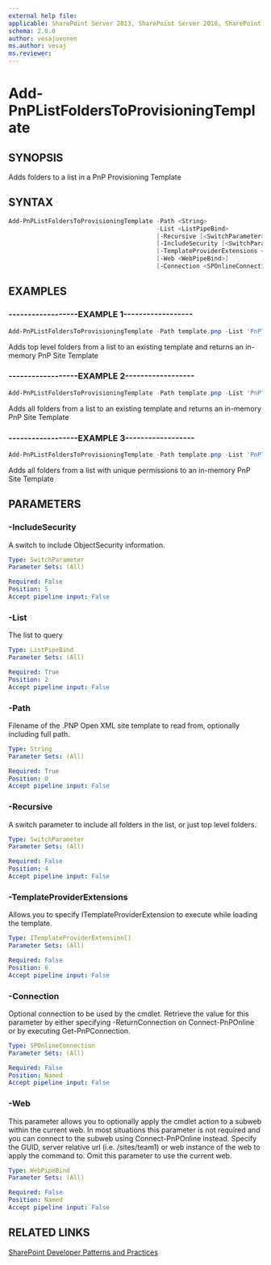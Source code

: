 ```yaml
---
external help file:
applicable: SharePoint Server 2013, SharePoint Server 2016, SharePoint Online
schema: 2.0.0
author: vesajuvonen
ms.author: vesaj
ms.reviewer:
---
```

# Add-PnPListFoldersToProvisioningTemplate

## SYNOPSIS
Adds folders to a list in a PnP Provisioning Template

## SYNTAX 

```powershell
Add-PnPListFoldersToProvisioningTemplate -Path <String>
                                         -List <ListPipeBind>
                                         [-Recursive [<SwitchParameter>]]
                                         [-IncludeSecurity [<SwitchParameter>]]
                                         [-TemplateProviderExtensions <ITemplateProviderExtension[]>]
                                         [-Web <WebPipeBind>]
                                         [-Connection <SPOnlineConnection>]
```

## EXAMPLES

### ------------------EXAMPLE 1------------------
```powershell
Add-PnPListFoldersToProvisioningTemplate -Path template.pnp -List 'PnPTestList'
```

Adds top level folders from a list to an existing template and returns an in-memory PnP Site Template

### ------------------EXAMPLE 2------------------
```powershell
Add-PnPListFoldersToProvisioningTemplate -Path template.pnp -List 'PnPTestList' -Recursive
```

Adds all folders from a list to an existing template and returns an in-memory PnP Site Template

### ------------------EXAMPLE 3------------------
```powershell
Add-PnPListFoldersToProvisioningTemplate -Path template.pnp -List 'PnPTestList' -Recursive -IncludeSecurity
```

Adds all folders from a list with unique permissions to an in-memory PnP Site Template

## PARAMETERS

### -IncludeSecurity
A switch to include ObjectSecurity information.

```yaml
Type: SwitchParameter
Parameter Sets: (All)

Required: False
Position: 5
Accept pipeline input: False
```

### -List
The list to query

```yaml
Type: ListPipeBind
Parameter Sets: (All)

Required: True
Position: 2
Accept pipeline input: False
```

### -Path
Filename of the .PNP Open XML site template to read from, optionally including full path.

```yaml
Type: String
Parameter Sets: (All)

Required: True
Position: 0
Accept pipeline input: False
```

### -Recursive
A switch parameter to include all folders in the list, or just top level folders.

```yaml
Type: SwitchParameter
Parameter Sets: (All)

Required: False
Position: 4
Accept pipeline input: False
```

### -TemplateProviderExtensions
Allows you to specify ITemplateProviderExtension to execute while loading the template.

```yaml
Type: ITemplateProviderExtension[]
Parameter Sets: (All)

Required: False
Position: 6
Accept pipeline input: False
```

### -Connection
Optional connection to be used by the cmdlet. Retrieve the value for this parameter by either specifying -ReturnConnection on Connect-PnPOnline or by executing Get-PnPConnection.

```yaml
Type: SPOnlineConnection
Parameter Sets: (All)

Required: False
Position: Named
Accept pipeline input: False
```

### -Web
This parameter allows you to optionally apply the cmdlet action to a subweb within the current web. In most situations this parameter is not required and you can connect to the subweb using Connect-PnPOnline instead. Specify the GUID, server relative url (i.e. /sites/team1) or web instance of the web to apply the command to. Omit this parameter to use the current web.

```yaml
Type: WebPipeBind
Parameter Sets: (All)

Required: False
Position: Named
Accept pipeline input: False
```

## RELATED LINKS

[SharePoint Developer Patterns and Practices](https://aka.ms/sppnp)
